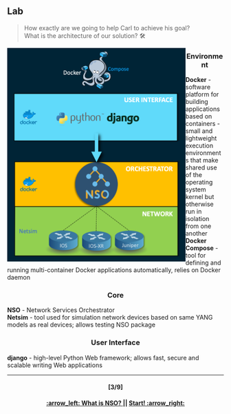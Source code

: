 ## Lab
> How exactly are we going to help Carl to achieve his goal?  
> What is the architecture of our solution? :hammer_and_wrench:

<p align="center">
<img align="left" width=415 src="/readme/lab.png"></img>
<h3 align="center">Environment</h3>
<b>Docker</b> - software platform for building applications based on containers - small and lightweight execution environments that make shared use of the operating system kernel but otherwise run in isolation from one another </br>
<b>Docker Compose</b> - tool for defining and running multi-container Docker applications automatically, relies on Docker daemon
<h3 align="center">Core</h3>
<b>NSO</b> - Network Services Orchestrator
</br>
<b>Netsim</b> - tool used for simulation network devices based on same YANG models as real devices; allows testing NSO package
<h3 align="center">User Interface</h3>
<b>django</b> - high-level Python Web framework; allows fast, secure and scalable writing Web applications
</p>  

---
<h4 align="center">[3/9]</h4>
<h4 align="center"> <a href="/readme/1.md"> :arrow_left: What is NSO? </a> || <a href="/readme/3.md"> Start! :arrow_right: </a> </h4>
